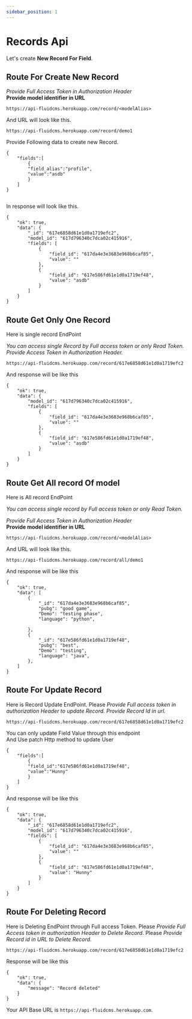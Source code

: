 ```yaml
---
sidebar_position: 1
---
```


# Records Api

Let's create **New Record For Field**.

## Route For Create New Record

_Provide Full Access Token in Authorization Header_ <br />
**Provide model identifier in URL**

```shell
https://api-fluidcms.herokuapp.com/record/<modelAlias>
```

And URL will look like this.

```shell
https://api-fluidcms.herokuapp.com/record/demo1
```

Provide Following data to create new Record.

```shell
{
    "fields":[
        {
        "field_alias":"profile",
        "value":"asdb"
        }
    ]
}


```

In response will look like this.

```shell
{
    "ok": true,
    "data": {
        "_id": "617e6858d61e1d0a1719efc2",
        "model_id": "617d796340c7dca02c415916",
        "fields": [
            {
                "field_id": "617da4e3e3683e968b6caf85",
                "value": ""
            },
            {
                "field_id": "617e586fd61e1d0a1719ef48",
                "value": "asdb"
            }
        ]
    }
}
```

## Route Get Only One Record

Here is single record EndPoint

_You can access single Record by Full access token or only Read Token._
_<br /> Provide Access Token in Authorization Header._

```shell
https://api-fluidcms.herokuapp.com/record/617e6858d61e1d0a1719efc2
```

And response will be like this

```shell
{
    "ok": true,
    "data": {
        "model_id": "617d796340c7dca02c415916",
        "fields": [
            {
                "field_id": "617da4e3e3683e968b6caf85",
                "value": ""
            },
            {
                "field_id": "617e586fd61e1d0a1719ef48",
                "value": "asdb"
            }
        ]
    }
}

```

## Route Get All record Of model

Here is All record EndPoint

_You can access single record by Full access token or only Read Token._

_Provide Full Access Token in Authorization Header_ <br />
**Provide model identifier in URL**

```shell
https://api-fluidcms.herokuapp.com/record/<modelAlias>
```

And URL will look like this.

```shell
https://api-fluidcms.herokuapp.com/record/all/demo1
```

And response will be like this

```shell
{
    "ok": true,
    "data": [
        {
            "_id": "617da4e3e3683e968b6caf85",
            "pubg": "good game",
            "Demo": "testing phase",
            "language": "python",

        },
        {
            "_id": "617e586fd61e1d0a1719ef48",
            "pubg": "best",
            "Demo": "testing",
            "language": "java",
        },
    ]
}

```

## Route For Update Record

Here is Record Update EndPoint.
Please _Provide Full access token in authorization Header to update Record._
_Provide Record Id in url._

```shell
https://api-fluidcms.herokuapp.com/record/617e6858d61e1d0a1719efc2
```

You can only update Field Value through this endpoint <br />
And Use patch Http method to update User

```shell
{
    "fields":[
        {
        "field_id":"617e586fd61e1d0a1719ef48",
        "value":"Hunny"
        }
    ]
}

```

And response will be like this

```shell
{
    "ok": true,
    "data": {
        "_id": "617e6858d61e1d0a1719efc2",
        "model_id": "617d796340c7dca02c415916",
        "fields": [
            {
                "field_id": "617da4e3e3683e968b6caf85",
                "value": ""
            },
            {
                "field_id": "617e586fd61e1d0a1719ef48",
                "value": "Hunny"
            }
        ]
    }
}

```

## Route For Deleting Record

Here is Deleting EndPoint through Full access Token.
Please _Provide Full Access token in authorization Header to Delete Record_.
Please _Provide Record id in URL to Delete Record_.

```shell
https://api-fluidcms.herokuapp.com/record/617e6858d61e1d0a1719efc2
```

Response will be like this

```shell
{
    "ok": true,
    "data": {
        "message": "Record deleted"
    }
}
```

<!-- ![alt text](/img/exp.png) -->

Your API Base URL is `https://api-fluidcms.herokuapp.com`.
